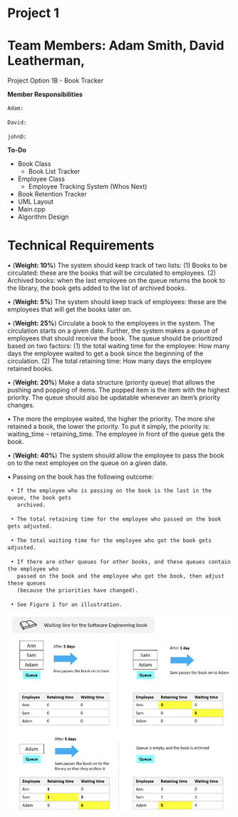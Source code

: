# Project 1
# Team Members: Adam Smith, David Leatherman, 
Project Option 1B - Book Tracker

**Member Responsibilities**

	Adam: 
	
	David:
	
	johnD:
	
**To-Do**

- Book Class
	* Book List Tracker
- Employee Class
	* Employee Tracking System (Whos Next)
- Book Retention Tracker
- UML Layout
- Main.cpp
- Algorithm Design



# Technical Requirements

• (**Weight: 10%**) The system should keep track of two lists: (1) Books to be circulated: these are
the books that will be circulated to employees. (2) Archived books: when the last employee on
the queue returns the book to the library, the book gets added to the list of archived books.

• (**Weight: 5%**) The system should keep track of employees: these are the employees that will get
the books later on.

• (**Weight: 25%**) Circulate a book to the employees in the system. The circulation starts on a given
date. Further, the system makes a queue of employees that should receive the book. The queue
should be prioritized based on two factors: (1) the total waiting time for the employee: How
many days the employee waited to get a book since the beginning of the circulation. (2) The
total retaining time: How many days the employee retained books.

• (**Weight: 20%**) Make a data structure (priority queue) that allows the pushing and popping of
items. The popped item is the item with the highest priority. The queue should also be
updatable whenever an item’s priority changes.

• The more the employee waited, the higher the priority. The more she retained a book, the lower
the priority. To put it simply, the priority is: waiting_time – retaining_time.
The employee in front of the queue gets the book.

• (**Weight: 40%**) The system should allow the employee to pass the book on to the next employee
on the queue on a given date.

• Passing on the book has the following outcome:

     • If the employee who is passing on the book is the last in the queue, the book gets
       archived.
       
     • The total retaining time for the employee who passed on the book gets adjusted.
     
     • The total waiting time for the employee who got the book gets adjusted.
     
     • If there are other queues for other books, and these queues contain the employee who
       passed on the book and the employee who got the book, then adjust these queues
       (because the priorities have changed).
       
     • See Figure 1 for an illustration.
     
     
![alt text](https://github.com/RedGrinGrumbler/cs303-project1/blob/master/fullsizeoutput_521.jpeg)
     
     
